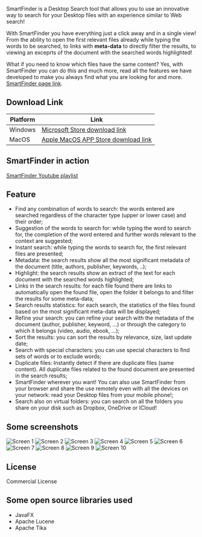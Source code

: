 SmartFinder is a Desktop Search tool that allows you to use an innovative way to search for your Desktop files with an experience similar to Web search!

With SmartFinder you have everything just a click away and in a single view!
From the ability to open the first relevant files already while typing the words to be searched, to links with **meta-data** to directly filter the results, to viewing an exceprts of the document with the searched words highlighted!

What if you need to know which files have the same content? Yes, with SmartFinder you can do this and much more, read all the features we have developed to make you always find what you are looking for and more.[ SmartFinder page link](https://serendigity.it/products/smartfinder/).

## Download Link

| Platform | Link|
|----------| ---------------------|
| Windows  | [Microsoft Store download link](https://www.microsoft.com/store/apps/9PD0BCV3WKD1) |
| MacOS    | [Apple MacOS APP Store download link](https://apps.apple.com/us/app/smartfinder/id1624772158) |

## SmartFinder in action
[SmartFinder Youtube playlist](https://www.youtube.com/playlist?list=PLG6jFnBRDFm8aOs9EZrsJ_490X1nWvsH2)

## Feature

* Find any combination of words to search: the words entered are searched regardless of the character type (upper or lower case) and their order;
* Suggestion of the words to search for: while typing the word to search for, the completion of the word entered and further words relevant to the context are suggested;
* Instant search: while typing the words to search for, the first relevant files are presented;
* Metadata: the search results show all the most significant metadata of the document (title, authors, publisher, keywords, ..);
* Highlight: the search results show an extract of the text for each document with the searched words highlighted;
* Links in the search results: for each file found there are links to automatically open the found file, open the folder it belongs to and filter the results for some meta-data;
* Search results statistics: for each search, the statistics of the files found based on the most significant meta-data will be displayed;
* Refine your search: you can refine your search with the metadata of the document (author, publisher, keyword, ...) or through the category to which it belongs (video, audio, ebook, ...);
* Sort the results: you can sort the results by relevance, size, last update date;
* Search with special characters: you can use special characters to find sets of words or to exclude words;
* Duplicate files: Instantly detect if there are duplicate files (same content). All duplicate files related to the found document are presented in the search results;
* SmartFinder wherever you want! You can also use SmartFinder from your browser and share the use remotely even with all the devices on your network: read your Desktop files from your mobile phone!;
* Search also on virtual folders: you can search on all the folders you share on your disk such as Dropbox, OneDrive or ICloud!

## Some screenshots

![Screen 1](screen-shot-1.png)
![Screen 2](screen-shot-2.png)
![Screen 3](screen-shot-3.png)
![Screen 4](screen-shot-4.png)
![Screen 5](screen-shot-5.png)
![Screen 6](screen-shot-6.png)
![Screen 7](screen-shot-7.png)
![Screen 8](screen-shot-8.png)
![Screen 9](screen-shot-9.png)
![Screen 10](screen-shot-10.png)


## License

Commercial License

## Some open source libraries used
* JavaFX
* Apache Lucene
* Apache Tika
